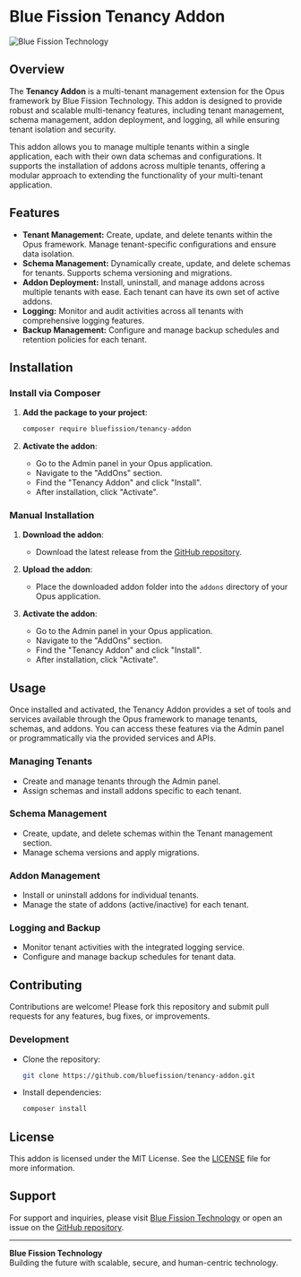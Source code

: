 # Blue Fission Tenancy Addon

![Blue Fission Technology](https://bluefission.com/assets/img/logo-small.png)

## Overview

The **Tenancy Addon** is a multi-tenant management extension for the Opus framework by Blue Fission Technology. This addon is designed to provide robust and scalable multi-tenancy features, including tenant management, schema management, addon deployment, and logging, all while ensuring tenant isolation and security.

This addon allows you to manage multiple tenants within a single application, each with their own data schemas and configurations. It supports the installation of addons across multiple tenants, offering a modular approach to extending the functionality of your multi-tenant application.

## Features

- **Tenant Management:** Create, update, and delete tenants within the Opus framework. Manage tenant-specific configurations and ensure data isolation.
- **Schema Management:** Dynamically create, update, and delete schemas for tenants. Supports schema versioning and migrations.
- **Addon Deployment:** Install, uninstall, and manage addons across multiple tenants with ease. Each tenant can have its own set of active addons.
- **Logging:** Monitor and audit activities across all tenants with comprehensive logging features.
- **Backup Management:** Configure and manage backup schedules and retention policies for each tenant.

## Installation

### Install via Composer

1. **Add the package to your project**:
    ```bash
    composer require bluefission/tenancy-addon
    ```

2. **Activate the addon**:
    - Go to the Admin panel in your Opus application.
    - Navigate to the "AddOns" section.
    - Find the "Tenancy Addon" and click "Install".
    - After installation, click "Activate".

### Manual Installation

1. **Download the addon**:
    - Download the latest release from the [GitHub repository](https://github.com/bluefission/tenancy-addon).

2. **Upload the addon**:
    - Place the downloaded addon folder into the `addons` directory of your Opus application.

3. **Activate the addon**:
    - Go to the Admin panel in your Opus application.
    - Navigate to the "AddOns" section.
    - Find the "Tenancy Addon" and click "Install".
    - After installation, click "Activate".

## Usage

Once installed and activated, the Tenancy Addon provides a set of tools and services available through the Opus framework to manage tenants, schemas, and addons. You can access these features via the Admin panel or programmatically via the provided services and APIs.

### Managing Tenants
- Create and manage tenants through the Admin panel.
- Assign schemas and install addons specific to each tenant.

### Schema Management
- Create, update, and delete schemas within the Tenant management section.
- Manage schema versions and apply migrations.

### Addon Management
- Install or uninstall addons for individual tenants.
- Manage the state of addons (active/inactive) for each tenant.

### Logging and Backup
- Monitor tenant activities with the integrated logging service.
- Configure and manage backup schedules for tenant data.

## Contributing

Contributions are welcome! Please fork this repository and submit pull requests for any features, bug fixes, or improvements.

### Development

- Clone the repository:
  ```bash
  git clone https://github.com/bluefission/tenancy-addon.git
  ```

- Install dependencies:
  ```bash
  composer install
  ```

## License

This addon is licensed under the MIT License. See the [LICENSE](LICENSE) file for more information.

## Support

For support and inquiries, please visit [Blue Fission Technology](https://www.bluefission.com) or open an issue on the [GitHub repository](https://github.com/bluefission/tenancy-addon/issues).

---

**Blue Fission Technology**  
Building the future with scalable, secure, and human-centric technology.